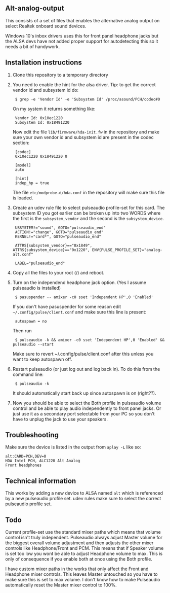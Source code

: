 Alt-analog-output
-----------------

This consists of a set of files that enables the alternative analog output on select Realtek onboard sound devices.

Windows 10's inbox drivers uses this for front panel headphone jacks but the ALSA devs have not added proper support for autodetecting this so it needs a bit of handywork.


Installation instructions
-------------------------
1. Clone this repository to a temporary directory

2. You need to enable the hint for the alsa driver.
    Tip: to get the correct vendor id and subsystem id do:

        $ grep -e 'Vendor Id' -e 'Subsystem Id' /proc/asound/PCH/codec#0

    On my system it returns something like:

        Vendor Id: 0x10ec1220
        Subsystem Id: 0x18491220

    Now edit the file `lib/firmware/hda-init.fw` in the repository and make sure your own vendor id and subsystem id are present in the codec section:

        [codec]
        0x10ec1220 0x18491220 0

        [model]
        auto

        [hint]
        indep_hp = true

    The file `etc/modprobe.d/hda.conf` in the repository will make sure this file is loaded.

3. Create an udev rule file to select pulseaudio profile-set for this card. The subsystem ID you got earlier can be broken up into two WORDS where the first is the `subsystem_vendor` and the second is the `subsystem_device`.

        UBSYSTEM!="sound", GOTO="pulseaudio_end"
        ACTION!="change", GOTO="pulseaudio_end"
        KERNEL!="card*", GOTO="pulseaudio_end"

        ATTRS{subsystem_vendor}=="0x1849", ATTRS{subsystem_device}=="0x1220", ENV{PULSE_PROFILE_SET}="analog-alt.conf"

        LABEL="pulseaudio_end"

4. Copy all the files to your root (/) and reboot.

5. Turn on the independend headphone jack option. (Yes I assume pulseaudio is installed)

        $ pasuspender -- amixer -c0 sset 'Independent HP',0 'Enabled'

    If you don't have pasuspender for some reason edit `~/.config/pulse/client.conf` and make sure this line is present:

        autospawn = no

    Then run

        $ pulseaudio -k && amixer -c0 sset 'Independent HP',0 'Enabled' && pulseaudio --start

    Make sure to revert ~/.config/pulse/client.conf after this unless you want to keep autospawn off.

5. Restart pulseaudio (or just log out and log back in). To do this from the command line:

        $ pulseaudio -k

    It should automatically start back up since autospawn is on (right??).

6. Now you should be able to select the Both profile in pulseaudio volume control and be able to play audio independently to front panel jacks. Or just use it as a secondary port selectable from your PC so you don't have to unplug the jack to use your speakers.

Troubleshooting
---------------

Make sure the device is listed in the output from `aplay -L` like so:

    alt:CARD=PCH,DEV=0
    HDA Intel PCH, ALC1220 Alt Analog
    Front headphones

Technical information
---------------------

This works by adding a new device to ALSA named `alt` which is referenced by a new pulseaudio profile set. udev rules make sure to select the correct pulseaudio profile set.


Todo
----
Current profile-set use the standard mixer paths which means that volume control isn't truly independent. Pulseaudio always adjust Master volume for the biggest overall volume adjustment and then adjusts the other mixer controls like Headphone/Front and PCM. This means that if Speaker volume is set too low you wont be able to adjust Headphone volume to max. This is only of consequence if you enable both at once using the Both profile.

I have custom mixer paths in the works that only affect the Front and Headphone mixer controls. This leaves Master untouched so you have to make sure this is set to max volume. I don't know how to make Pulseaudio automatically reset the Master mixer control to 100%.
